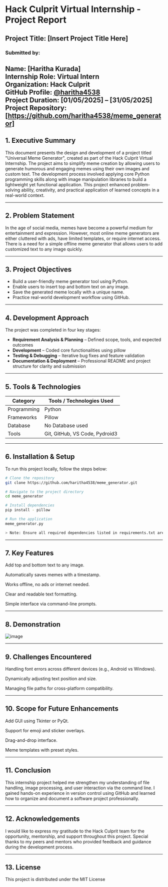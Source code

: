 # Hack Culprit Virtual Internship - Project Report

## Project Title: [Insert Project Title Here]

### Submitted by:
**Name:** [Haritha Kurada]  
**Internship Role:** Virtual Intern  
**Organization:** Hack Culprit  
**GitHub Profile:** [@haritha4538](https://github.com/haritha4538)  
**Project Duration:** [01/05/2025] – [31/05/2025]  
**Project Repository:** [https://github.com/haritha4538/meme_generator]
---

## 1. Executive Summary

This document presents the design and development of a project titled "Universal Meme Generator", created as part of the Hack Culprit Virtual Internship. The project aims to simplify meme creation by allowing users to generate humorous and engaging memes using their own images and custom text. The development process involved applying core Python programming skills along with image manipulation libraries to build a lightweight yet functional application. This project enhanced problem-solving ability, creativity, and practical application of learned concepts in a real-world context.

---

## 2. Problem Statement

In the age of social media, memes have become a powerful medium for entertainment and expression. However, most online meme generators are either cluttered with ads, have limited templates, or require internet access. There is a need for a simple offline meme generator that allows users to add customized text to any image quickly.

---

## 3. Project Objectives

- Build a user-friendly meme generator tool using Python.
- Enable users to insert top and bottom text on any image.
- Save the generated meme locally with a unique name.
- Practice real-world development workflow using GitHub.



---

## 4. Development Approach

The project was completed in four key stages:

- **Requirement Analysis & Planning** – Defined scope, tools, and expected outcomes  
- **Development** – Coded core functionalities using pillow  
- **Testing & Debugging** – Iterative bug fixes and feature validation  
- **Documentation & Deployment** – Professional README and project structure  for clarity and submission

---

## 5. Tools & Technologies

| Category        | Tools / Technologies Used          |
|----------------|------------------------------------|
| Programming    | Python      |
| Frameworks     | Pillow         |
| Database       | No Database used     |
| Tools          | Git, GitHub, VS Code, Pydroid3      |

---

## 6. Installation & Setup

To run this project locally, follow the steps below:

```bash
# Clone the repository
git clone https://github.com/haritha4538/meme_generator.git

# Navigate to the project directory
cd meme_generator

# Install dependencies
pip install - pillow

# Run the application
meme_generator.py

> Note: Ensure all required dependencies listed in requirements.txt are installed.
```
---

## 7. Key Features

Add top and bottom text to any image.

Automatically saves memes with a timestamp.

Works offline, no ads or internet needed.

Clear and readable text formatting.

Simple interface via command-line prompts.


---

## 8. Demonstration

![image](https://github.com/user-attachments/assets/2931e8f1-03ae-42d1-b6c1-d9d32694f2a6)


---

## 9. Challenges Encountered

Handling font errors across different devices (e.g., Android vs Windows).

Dynamically adjusting text position and size.

Managing file paths for cross-platform compatibility.


---

## 10. Scope for Future Enhancements

Add GUI using Tkinter or PyQt.

Support for emoji and sticker overlays.

Drag-and-drop interface.

Meme templates with preset styles.




---

## 11. Conclusion

This internship project helped me strengthen my understanding of file handling, image processing, and user interaction via the command line. I gained hands-on experience in version control using GitHub and learned how to organize and document a software project professionally.



---

## 12. Acknowledgements

I would like to express my gratitude to the Hack Culprit team for the opportunity, mentorship, and support throughout this project. Special thanks to my peers and mentors who provided feedback and guidance during the development process.


---

## 13. License

This project is distributed under the MIT License
